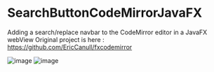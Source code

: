 # SearchButtonCodeMirrorJavaFX
Adding a search/replace navbar to the CodeMirror editor in a JavaFX webView
Original project is here : https://github.com/EricCanull/fxcodemirror


![image](https://user-images.githubusercontent.com/53187839/125211976-1a5fd700-e2a2-11eb-8426-90088f8df88f.png)
![image](https://user-images.githubusercontent.com/53187839/125212148-57789900-e2a3-11eb-98c8-fbdce1409a3f.png)

